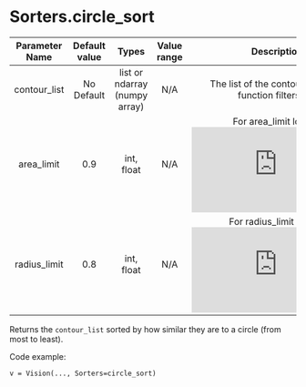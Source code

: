 # Sorters.circle_sort

| Parameter Name | Default value | Types | Value range | Description | 
| :---: | :---: | :---: | :---: | :---: |
| contour_list | No Default | list or ndarray (numpy array)| N/A | The list of the contours that the function filters out |
| area_limit | 0.9 | int, float | N/A | For area_limit look at ![Geometry.circle_rating](https://github.com/1937Elysium/Ovl-Python/blob/master/English/ovl/Geometry/circle_rating.md) |
| radius_limit | 0.8 | int, float | N/A | For radius_limit look at ![Geometry.circle_rating](https://github.com/1937Elysium/Ovl-Python/blob/master/English/ovl/Geometry/circle_rating.md) |

Returns the `contour_list` sorted by how similar they are to a circle (from most to least).

Code example:
```
v = Vision(..., Sorters=circle_sort)
```

